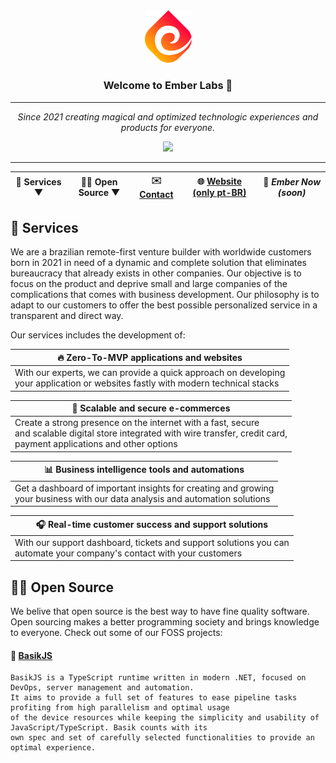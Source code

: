 <div align="center">
  <img src="/profile/assets/embericon.png" width="75">

  ### Welcome to Ember Labs 👋

  <hr>

  *Since 2021 creating magical and optimized technologic experiences and products for everyone.*

  <img height="30" src="https://skillicons.dev/icons?i=js,ts,cs,php,docker,nodejs,nestjs,aws,linux,git,jest,mongodb,postgres,mysql,redis" />

  <hr>

  | 🧙 Services ▼ | 🙋‍♀️ Open Source ▼ | ✉️ [Contact](mailto:ceo@ember-labs.org) | 🌐 [Website (only pt-BR)](https://ember-labs.org/) | 🍿 *Ember Now (soon)* |
  | - | - | - | - | - |
</div>

## 🧙 Services

We are a brazilian remote-first venture builder with worldwide customers born in 2021 in need of a dynamic and complete solution that eliminates bureaucracy that already exists in other companies. Our objective is to focus on the product and deprive small and large companies of the complications that comes with business development. Our philosophy is to adapt to our customers to offer the best possible personalized service in a transparent and direct way.

Our services includes the development of:

| 🔥 Zero-To-MVP applications and websites |
| - |
| With our experts, we can provide a quick approach on developing <br> your application or websites fastly with modern technical stacks |

| 🛒 Scalable and secure e-commerces |
| - |
| Create a strong presence on the internet with a fast, secure <br> and scalable digital store integrated with wire transfer, credit card, <br> payment applications and other options |

| 📊 Business intelligence tools and automations |
| - |
| Get a dashboard of important insights for creating and growing <br> your business with our data analysis and automation solutions |

| 🎧 Real-time customer success and support solutions |
| - |
| With our support dashboard, tickets and support solutions you can <br> automate your company's contact with your customers |

## 🙋‍♀️ Open Source

We belive that open source is the best way to have fine quality software. Open sourcing makes a better programming society and brings knowledge to everyone. Check out some of our FOSS projects:

#### 🏹 [BasikJS](https://github.com/Ember-Labs-Core/BasikJS)

```
BasikJS is a TypeScript runtime written in modern .NET, focused on DevOps, server management and automation.
It aims to provide a full set of features to ease pipeline tasks profiting from high parallelism and optimal usage
of the device resources while keeping the simplicity and usability of JavaScript/TypeScript. Basik counts with its
own spec and set of carefully selected functionalities to provide an optimal experience.
```
